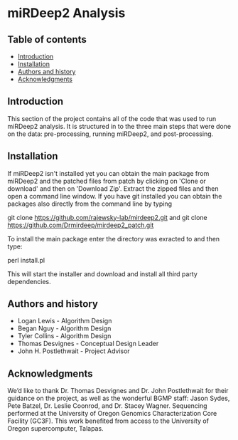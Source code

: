 miRDeep2 Analysis 
=================================================


Table of contents
-----------------

* [Introduction](#introduction)
* [Installation](#installation)
* [Authors and history](#authors-and-history)
* [Acknowledgments](#acknowledgments)


Introduction
------------

This section of the project contains all of the code that was used to run miRDeep2 analysis. It is structured in to the three main steps that were done on the data: pre-processing, running miRDeep2, and post-processing. 

Installation
------------

If miRDeep2 isn't installed yet you can obtain the main package from miRDeep2 and the patched files from patch by clicking on 'Clone or download' and then on 'Download Zip'. Extract the zipped files and then open a command line window. If you have git installed you can obtain the packages also directly from the command line by typing

git clone https://github.com/rajewsky-lab/mirdeep2.git
and
git clone https://github.com/Drmirdeep/mirdeep2_patch.git

To install the main package enter the directory was exracted to and then type:

perl install.pl

This will start the installer and download and install all third party dependencies. 

Authors and history
---------------------------

* Logan Lewis - Algorithm Design
* Began Nguy - Algorithm Design
* Tyler Collins - Algorithm Design
* Thomas Desvignes - Conceptual Design Leader
* John H. Postlethwait - Project Advisor

Acknowledgments
---------------

We’d like to thank Dr. Thomas Desvignes and Dr. John Postlethwait for their guidance on the project, as well as the wonderful BGMP staff: Jason Sydes, Pete Batzel, Dr. Leslie Coonrod, and Dr. Stacey Wagner.
Sequencing performed at the University of Oregon Genomics Characterization Core Facility (GC3F). This work benefited from access to the University of Oregon supercomputer, Talapas.